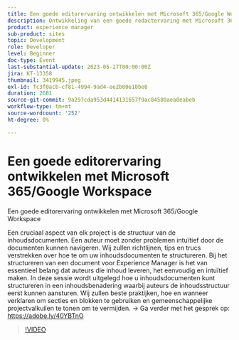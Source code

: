 ```yaml
---
title: Een goede editorervaring ontwikkelen met Microsoft 365/Google Workspace
description: Ontwikkeling van een goede redactervaring met Microsoft 365/Google WorkspaceEen cruciaal aspect van elk project is de structuur van de inhoudsdocumenten. Een auteur moet zonder problemen intuïtief door de documenten kunnen navigeren. Wij zullen richtlijnen, tips en trucs verstrekken over hoe te om uw inhoudsdocumenten te structureren. Bij het structureren van een document voor Experience Manager is het van essentieel belang dat auteurs die inhoud leveren, het eenvoudig en intuïtief maken. In deze sessie wordt uitgelegd hoe u inhoudsdocumenten kunt structureren in een inhoudsbenadering waarbij auteurs de inhoudsstructuur eerst kunnen aansturen. Wij zullen beste praktijken, hoe en wanneer verklaren om secties en blokken te gebruiken en gemeenschappelijke projectvalkuilen te tonen om te vermijden.
product: experience manager
sub-product: sites
topic: Development
role: Developer
level: Beginner
doc-type: Event
last-substantial-update: 2023-05-27T00:00:00Z
jira: KT-13358
thumbnail: 3419945.jpeg
exl-id: fc3f0acb-cf81-4994-9ad4-ee2b00e10be8
duration: 2681
source-git-commit: 9a297cda953d4414131657f9ac84580aea0eabeb
workflow-type: tm+mt
source-wordcount: '252'
ht-degree: 0%

---
```


# Een goede editorervaring ontwikkelen met Microsoft 365/Google Workspace

Een goede editorervaring ontwikkelen met Microsoft 365/Google Workspace

Een cruciaal aspect van elk project is de structuur van de inhoudsdocumenten. Een auteur moet zonder problemen intuïtief door de documenten kunnen navigeren. Wij zullen richtlijnen, tips en trucs verstrekken over hoe te om uw inhoudsdocumenten te structureren. Bij het structureren van een document voor Experience Manager is het van essentieel belang dat auteurs die inhoud leveren, het eenvoudig en intuïtief maken. In deze sessie wordt uitgelegd hoe u inhoudsdocumenten kunt structureren in een inhoudsbenadering waarbij auteurs de inhoudsstructuur eerst kunnen aansturen. Wij zullen beste praktijken, hoe en wanneer verklaren om secties en blokken te gebruiken en gemeenschappelijke projectvalkuilen te tonen om te vermijden. → Ga verder met het gesprek op: https://adobe.ly/40YBTnO

>[!VIDEO](https://video.tv.adobe.com/v/3419945/?learn=on)
